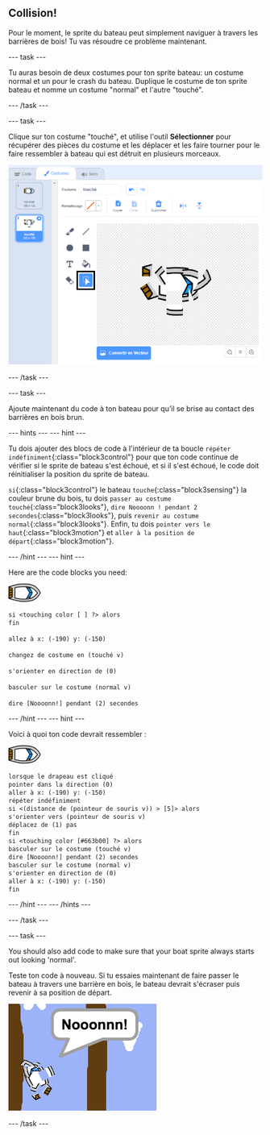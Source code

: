 ## Collision!

Pour le moment, le sprite du bateau peut simplement naviguer à travers les barrières de bois! Tu vas résoudre ce problème maintenant.

\--- task \---

Tu auras besoin de deux costumes pour ton sprite bateau: un costume normal et un pour le crash du bateau. Duplique le costume de ton sprite bateau et nomme un costume "normal" et l'autre "touché".

\--- /task \---

\--- task \---

Clique sur ton costume "touché", et utilise l'outil **Sélectionner** pour récupérer des pièces du costume et les déplacer et les faire tourner pour le faire ressembler à bateau qui est détruit en plusieurs morceaux.

![capture d'écran](images/boat-hit-costume-annotated.png)

\--- /task \---

\--- task \---

Ajoute maintenant du code à ton bateau pour qu’il se brise au contact des barrières en bois brun.

\--- hints \--- \--- hint \---

Tu dois ajouter des blocs de code à l'intérieur de ta boucle `répéter indéfiniment`{:class="block3control"} pour que ton code continue de vérifier si le sprite de bateau s'est échoué, et si il s'est échoué, le code doit réinitialiser la position du sprite de bateau.

`si`{:class="block3control"} le bateau `touche`{:class="block3sensing"} la couleur brune du bois, tu dois `passer au costume touché`{:class="block3looks"}, `dire Noooonn ! pendant 2 secondes`{:class="block3looks"}, puis `revenir au costume normal`{:class="block3looks"}. Enfin, tu dois `pointer vers le haut`{:class="block3motion"} et `aller à la position de départ`{:class="block3motion"}.

\--- /hint \--- \--- hint \---

Here are the code blocks you need:

![bateau-sprite](images/boat_resize.png)

```blocks3
si <touching color [ ] ?> alors
fin

allez à x: (-190) y: (-150)

changez de costume en (touché v)

s'orienter en direction de (0)

basculer sur le costume (normal v)

dire [Noooonn!] pendant (2) secondes
```

\--- /hint \--- \--- hint \---

Voici à quoi ton code devrait ressembler :

![bateau-sprite](images/boat_resize.png)

```blocks3
lorsque le drapeau est cliqué
pointer dans la direction (0)
aller à x: (-190) y: (-150)
répéter indéfiniment
si <(distance de (pointeur de souris v)) > [5]> alors
s'orienter vers (pointeur de souris v)
déplacez de (1) pas
fin
si <touching color [#663b00] ?> alors
basculer sur le costume (touché v)
dire [Noooonn!] pendant (2) secondes
basculer sur le costume (normal v)
s'orienter en direction de (0)
aller à x: (-190) y: (-150)
fin
```

\--- /hint \--- \--- /hints \---

\--- /task \---

\--- task \---

You should also add code to make sure that your boat sprite always starts out looking 'normal'.

Teste ton code à nouveau. Si tu essaies maintenant de faire passer le bateau à travers une barrière en bois, le bateau devrait s'écraser puis revenir à sa position de départ.

![capture d'écran](images/boat-crash.png)

\--- /task \---